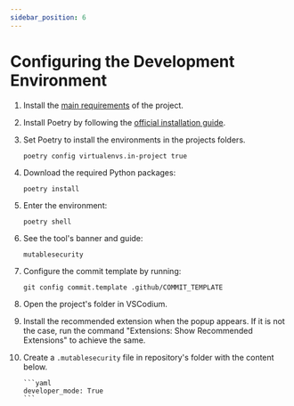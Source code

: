 ```yaml
---
sidebar_position: 6
---
```


# Configuring the Development Environment

1. Install the [main requirements](users/installing-the-package.md) of the project.
2. Install Poetry by following the [official installation guide](https://github.com/python-poetry/poetry#installation).
3. Set Poetry to install the environments in the projects folders.

    ```
    poetry config virtualenvs.in-project true
    ```

4. Download the required Python packages:

    ```
    poetry install
    ```

5. Enter the environment:

    ```
    poetry shell
    ```

6. See the tool's banner and guide:

    ```
    mutablesecurity
    ```

7. Configure the commit template by running:

    ```
    git config commit.template .github/COMMIT_TEMPLATE
    ```

8. Open the project's folder in VSCodium.
9.  Install the recommended extension when the popup appears. If it is not the case, run the command "Extensions: Show Recommended Extensions" to achieve the same.
10. Create a `.mutablesecurity` file in repository's folder with the content below.

        ```yaml
        developer_mode: True
        ```